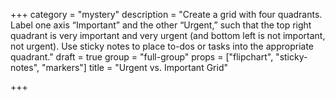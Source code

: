 +++
category = "mystery"
description = "Create a grid with four quadrants. Label one axis “Important” and the other “Urgent,” such that the top right quadrant is very important and very urgent (and bottom left is not important, not urgent). Use sticky notes to place to-dos or tasks into the appropriate quadrant."
draft = true
group = "full-group"
props = ["flipchart", "sticky-notes", "markers"]
title = "Urgent vs. Important Grid"

+++
